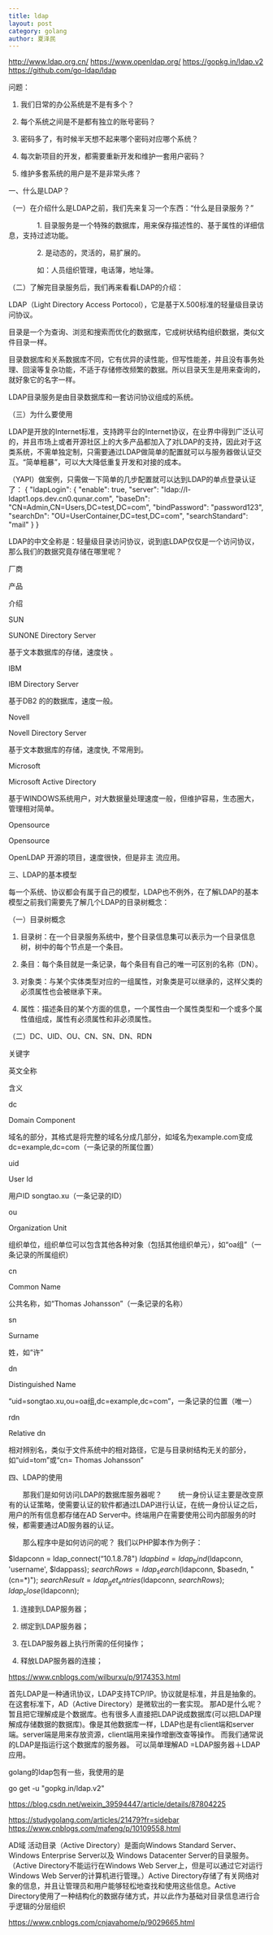 ```yaml
---
title: ldap
layout: post
category: golang
author: 夏泽民
---
```

http://www.ldap.org.cn/
https://www.openldap.org/
https://gopkg.in/ldap.v2
https://github.com/go-ldap/ldap

问题：

1. 我们日常的办公系统是不是有多个？

2. 每个系统之间是不是都有独立的账号密码？

3. 密码多了，有时候半天想不起来哪个密码对应哪个系统？

4. 每次新项目的开发，都需要重新开发和维护一套用户密码？

5. 维护多套系统的用户是不是非常头疼？

一、什么是LDAP？

（一）在介绍什么是LDAP之前，我们先来复习一个东西：“什么是目录服务？”

　　　　1. 目录服务是一个特殊的数据库，用来保存描述性的、基于属性的详细信息，支持过滤功能。

　　　　2. 是动态的，灵活的，易扩展的。

　　　　如：人员组织管理，电话簿，地址簿。

（二）了解完目录服务后，我们再来看看LDAP的介绍：

LDAP（Light Directory Access Portocol），它是基于X.500标准的轻量级目录访问协议。

目录是一个为查询、浏览和搜索而优化的数据库，它成树状结构组织数据，类似文件目录一样。

目录数据库和关系数据库不同，它有优异的读性能，但写性能差，并且没有事务处理、回滚等复杂功能，不适于存储修改频繁的数据。所以目录天生是用来查询的，就好象它的名字一样。

LDAP目录服务是由目录数据库和一套访问协议组成的系统。

（三）为什么要使用

LDAP是开放的Internet标准，支持跨平台的Internet协议，在业界中得到广泛认可的，并且市场上或者开源社区上的大多产品都加入了对LDAP的支持，因此对于这类系统，不需单独定制，只需要通过LDAP做简单的配置就可以与服务器做认证交互。“简单粗暴”，可以大大降低重复开发和对接的成本。
<!-- more -->
（YAPI）做案例，只需做一下简单的几步配置就可以达到LDAP的单点登录认证了：
{
"ldapLogin": {
      "enable": true,
      "server": "ldap://l-ldapt1.ops.dev.cn0.qunar.com",
      "baseDn": "CN=Admin,CN=Users,DC=test,DC=com",
      "bindPassword": "password123",
      "searchDn": "OU=UserContainer,DC=test,DC=com",
      "searchStandard": "mail"
   }
}

LDAP的中文全称是：轻量级目录访问协议，说到底LDAP仅仅是一个访问协议，那么我们的数据究竟存储在哪里呢？

厂商

产品

介绍

SUN

SUNONE Directory Server

基于文本数据库的存储，速度快 。

IBM

IBM Directory Server

基于DB2 的的数据库，速度一般。

Novell

Novell Directory Server

基于文本数据库的存储，速度快, 不常用到。

Microsoft 

Microsoft Active Directory

基于WINDOWS系统用户，对大数据量处理速度一般，但维护容易，生态圈大，管理相对简单。

Opensource

Opensource

OpenLDAP 开源的项目，速度很快，但是非主 流应用。

三、LDAP的基本模型

每一个系统、协议都会有属于自己的模型，LDAP也不例外，在了解LDAP的基本模型之前我们需要先了解几个LDAP的目录树概念：

（一）目录树概念

1. 目录树：在一个目录服务系统中，整个目录信息集可以表示为一个目录信息树，树中的每个节点是一个条目。

2. 条目：每个条目就是一条记录，每个条目有自己的唯一可区别的名称（DN）。

3. 对象类：与某个实体类型对应的一组属性，对象类是可以继承的，这样父类的必须属性也会被继承下来。

4. 属性：描述条目的某个方面的信息，一个属性由一个属性类型和一个或多个属性值组成，属性有必须属性和非必须属性。

（二）DC、UID、OU、CN、SN、DN、RDN

关键字

英文全称

含义

dc

Domain Component

域名的部分，其格式是将完整的域名分成几部分，如域名为example.com变成dc=example,dc=com（一条记录的所属位置）

uid

User Id

用户ID songtao.xu（一条记录的ID）

ou

Organization Unit

组织单位，组织单位可以包含其他各种对象（包括其他组织单元），如“oa组”（一条记录的所属组织）

cn

Common Name

公共名称，如“Thomas Johansson”（一条记录的名称）

sn

Surname

姓，如“许”

dn

Distinguished Name

“uid=songtao.xu,ou=oa组,dc=example,dc=com”，一条记录的位置（唯一）

rdn

Relative dn

相对辨别名，类似于文件系统中的相对路径，它是与目录树结构无关的部分，如“uid=tom”或“cn= Thomas Johansson”

 四、LDAP的使用

　　那我们是如何访问LDAP的数据库服务器呢？
　　统一身份认证主要是改变原有的认证策略，使需要认证的软件都通过LDAP进行认证，在统一身份认证之后，用户的所有信息都存储在AD Server中。终端用户在需要使用公司内部服务的时候，都需要通过AD服务器的认证。

　　那么程序中是如何访问的呢？ 我们以PHP脚本作为例子：

$ldapconn = ldap_connect(“10.1.8.78")
$ldapbind = ldap_bind($ldapconn, 'username', $ldappass);
$searchRows= ldap_search($ldapconn, $basedn, "(cn=*)");
$searchResult = ldap_get_entries($ldapconn, $searchRows);
ldap_close($ldapconn);
1. 连接到LDAP服务器；

2. 绑定到LDAP服务器；

3. 在LDAP服务器上执行所需的任何操作；

4. 释放LDAP服务器的连接；

https://www.cnblogs.com/wilburxu/p/9174353.html

首先LDAP是一种通讯协议，LDAP支持TCP/IP。协议就是标准，并且是抽象的。在这套标准下，AD（Active Directory）是微软出的一套实现。
那AD是什么呢？暂且把它理解成是个数据库。也有很多人直接把LDAP说成数据库(可以把LDAP理解成存储数据的数据库)。像是其他数据库一样，LDAP也是有client端和server端。server端是用来存放资源，client端用来操作增删改查等操作。
而我们通常说的LDAP是指运行这个数据库的服务器。
可以简单理解AD =LDAP服务器＋LDAP应用。


golang的ldap包有一些，我使用的是

go get -u "gopkg.in/ldap.v2"

https://blog.csdn.net/weixin_39594447/article/details/87804225

https://studygolang.com/articles/21479?fr=sidebar
https://www.cnblogs.com/mafeng/p/10109558.html

AD域
活动目录（Active Directory）是面向Windows Standard Server、Windows Enterprise Server以及 Windows Datacenter Server的目录服务。（Active Directory不能运行在Windows Web Server上，但是可以通过它对运行Windows Web Server的计算机进行管理。）Active Directory存储了有关网络对象的信息，并且让管理员和用户能够轻松地查找和使用这些信息。Active Directory使用了一种结构化的数据存储方式，并以此作为基础对目录信息进行合乎逻辑的分层组织

https://www.cnblogs.com/cnjavahome/p/9029665.html


